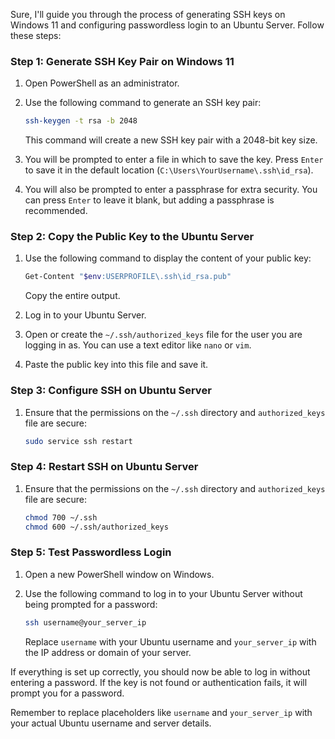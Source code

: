 Sure, I'll guide you through the process of generating SSH keys on Windows 11 and configuring passwordless login to an Ubuntu Server. Follow these steps:

### Step 1: Generate SSH Key Pair on Windows 11

1. Open PowerShell as an administrator.

2. Use the following command to generate an SSH key pair:
   ```bash
   ssh-keygen -t rsa -b 2048
   ```
   This command will create a new SSH key pair with a 2048-bit key size.

3. You will be prompted to enter a file in which to save the key. Press `Enter` to save it in the default location (`C:\Users\YourUsername\.ssh\id_rsa`).

4. You will also be prompted to enter a passphrase for extra security. You can press `Enter` to leave it blank, but adding a passphrase is recommended.

### Step 2: Copy the Public Key to the Ubuntu Server

1. Use the following command to display the content of your public key:
   ```bash
   Get-Content "$env:USERPROFILE\.ssh\id_rsa.pub"
   ```
   Copy the entire output.

2. Log in to your Ubuntu Server.

3. Open or create the `~/.ssh/authorized_keys` file for the user you are logging in as. You can use a text editor like `nano` or `vim`.

4. Paste the public key into this file and save it.

### Step 3: Configure SSH on Ubuntu Server

1. Ensure that the permissions on the `~/.ssh` directory and `authorized_keys` file are secure:
   ```bash
   sudo service ssh restart
   ```
### Step 4: Restart SSH on Ubuntu Server

1. Ensure that the permissions on the `~/.ssh` directory and `authorized_keys` file are secure:
   ```bash
   chmod 700 ~/.ssh
   chmod 600 ~/.ssh/authorized_keys
   ```

### Step 5: Test Passwordless Login

1. Open a new PowerShell window on Windows.

2. Use the following command to log in to your Ubuntu Server without being prompted for a password:
   ```bash
   ssh username@your_server_ip
   ```
   Replace `username` with your Ubuntu username and `your_server_ip` with the IP address or domain of your server.

If everything is set up correctly, you should now be able to log in without entering a password. If the key is not found or authentication fails, it will prompt you for a password.

Remember to replace placeholders like `username` and `your_server_ip` with your actual Ubuntu username and server details.

